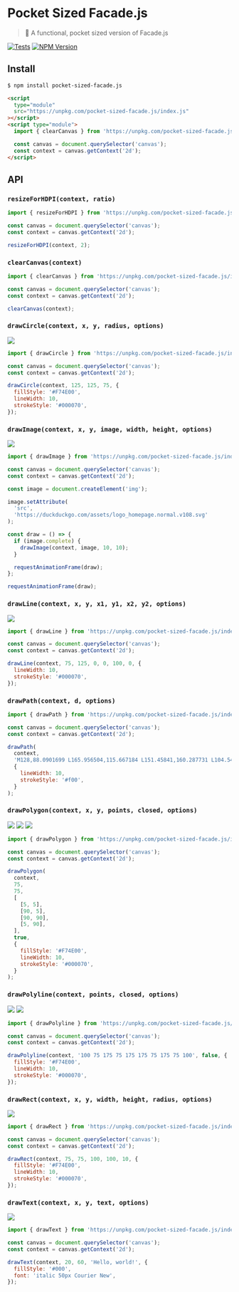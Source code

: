 # Pocket Sized Facade.js

> 💫 A functional, pocket sized version of Facade.js

[![Tests](https://github.com/neogeek/pocket-sized-facade.js/actions/workflows/test.workflow.yml/badge.svg)](https://github.com/neogeek/pocket-sized-facade.js/actions/workflows/test.workflow.yml)
[![NPM Version](http://img.shields.io/npm/v/pocket-sized-facade.js.svg?style=flat)](https://www.npmjs.org/package/pocket-sized-facade.js)

## Install

```bash
$ npm install pocket-sized-facade.js
```

```html
<script
  type="module"
  src="https://unpkg.com/pocket-sized-facade.js/index.js"
></script>
<script type="module">
  import { clearCanvas } from 'https://unpkg.com/pocket-sized-facade.js/index.js';

  const canvas = document.querySelector('canvas');
  const context = canvas.getContext('2d');
</script>
```

## API

### `resizeForHDPI(context, ratio)`

```javascript
import { resizeForHDPI } from 'https://unpkg.com/pocket-sized-facade.js/index.js';

const canvas = document.querySelector('canvas');
const context = canvas.getContext('2d');

resizeForHDPI(context, 2);
```

### `clearCanvas(context)`

```javascript
import { clearCanvas } from 'https://unpkg.com/pocket-sized-facade.js/index.js';

const canvas = document.querySelector('canvas');
const context = canvas.getContext('2d');

clearCanvas(context);
```

### `drawCircle(context, x, y, radius, options)`

![](src/__image_snapshots__/index-test-ts-pocket-size-facade-js-draw-circle-1-snap.png)

```javascript
import { drawCircle } from 'https://unpkg.com/pocket-sized-facade.js/index.js';

const canvas = document.querySelector('canvas');
const context = canvas.getContext('2d');

drawCircle(context, 125, 125, 75, {
  fillStyle: '#F74E00',
  lineWidth: 10,
  strokeStyle: '#000070',
});
```

### `drawImage(context, x, y, image, width, height, options)`

![](src/__image_snapshots__/index-test-ts-pocket-size-facade-js-draw-image-svg-1-snap.png)

```javascript
import { drawImage } from 'https://unpkg.com/pocket-sized-facade.js/index.js';

const canvas = document.querySelector('canvas');
const context = canvas.getContext('2d');

const image = document.createElement('img');

image.setAttribute(
  'src',
  'https://duckduckgo.com/assets/logo_homepage.normal.v108.svg'
);

const draw = () => {
  if (image.complete) {
    drawImage(context, image, 10, 10);
  }

  requestAnimationFrame(draw);
};

requestAnimationFrame(draw);
```

### `drawLine(context, x, y, x1, y1, x2, y2, options)`

![](src/__image_snapshots__/index-test-ts-pocket-size-facade-js-draw-line-1-snap.png)

```javascript
import { drawLine } from 'https://unpkg.com/pocket-sized-facade.js/index.js';

const canvas = document.querySelector('canvas');
const context = canvas.getContext('2d');

drawLine(context, 75, 125, 0, 0, 100, 0, {
  lineWidth: 10,
  strokeStyle: '#000070',
});
```

### `drawPath(context, d, options)`

```javascript
import { drawPath } from 'https://unpkg.com/pocket-sized-facade.js/index.js';

const canvas = document.querySelector('canvas');
const context = canvas.getContext('2d');

drawPath(
  context,
  'M128,88.0901699 L165.956504,115.667184 L151.45841,160.287731 L104.54159,160.287731 L90.0434961,115.667184 L128,88.0901699 Z',
  {
    lineWidth: 10,
    strokeStyle: '#f00',
  }
);
```

### `drawPolygon(context, x, y, points, closed, options)`

![](src/__image_snapshots__/index-test-ts-pocket-size-facade-js-draw-polygon-1-snap.png)
![](src/__image_snapshots__/index-test-ts-pocket-size-facade-js-draw-polygon-bezier-1-snap.png)
![](src/__image_snapshots__/index-test-ts-pocket-size-facade-js-draw-polygon-arc-1-snap.png)

```javascript
import { drawPolygon } from 'https://unpkg.com/pocket-sized-facade.js/index.js';

const canvas = document.querySelector('canvas');
const context = canvas.getContext('2d');

drawPolygon(
  context,
  75,
  75,
  [
    [5, 5],
    [90, 5],
    [90, 90],
    [5, 90],
  ],
  true,
  {
    fillStyle: '#F74E00',
    lineWidth: 10,
    strokeStyle: '#000070',
  }
);
```

### `drawPolyline(context, points, closed, options)`

![](src/__image_snapshots__/index-test-ts-pocket-size-facade-js-draw-polyline-closed-1-snap.png)
![](src/__image_snapshots__/index-test-ts-pocket-size-facade-js-draw-polyline-open-1-snap.png)

```javascript
import { drawPolyline } from 'https://unpkg.com/pocket-sized-facade.js/index.js';

const canvas = document.querySelector('canvas');
const context = canvas.getContext('2d');

drawPolyline(context, '100 75 175 75 175 175 75 175 75 100', false, {
  fillStyle: '#F74E00',
  lineWidth: 10,
  strokeStyle: '#000070',
});
```

### `drawRect(context, x, y, width, height, radius, options)`

![](src/__image_snapshots__/index-test-ts-pocket-size-facade-js-draw-rect-1-snap.png)

```javascript
import { drawRect } from 'https://unpkg.com/pocket-sized-facade.js/index.js';

const canvas = document.querySelector('canvas');
const context = canvas.getContext('2d');

drawRect(context, 75, 75, 100, 100, 10, {
  fillStyle: '#F74E00',
  lineWidth: 10,
  strokeStyle: '#000070',
});
```

### `drawText(context, x, y, text, options)`

![](src/__image_snapshots__/index-test-ts-pocket-size-facade-js-draw-text-1-snap.png)

```javascript
import { drawText } from 'https://unpkg.com/pocket-sized-facade.js/index.js';

const canvas = document.querySelector('canvas');
const context = canvas.getContext('2d');

drawText(context, 20, 60, 'Hello, world!', {
  fillStyle: '#000',
  font: 'italic 50px Courier New',
});
```

